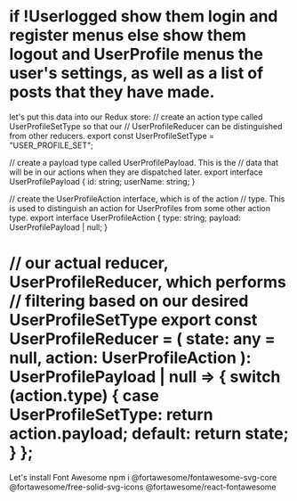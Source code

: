 if !Userlogged show them login and register menus
else show them logout and UserProfile menus
the user's settings, as well as a list of posts that they have made.
==============================================
let's put this data into our
Redux store:
// create an action type called UserProfileSetType so that our
// UserProfileReducer can be distinguished from other reducers.
export const UserProfileSetType = "USER_PROFILE_SET";


// create a payload type called UserProfilePayload. This is the
// data that will be in our actions when they are dispatched later.
export interface UserProfilePayload {
id: string;
userName: string;
}

// create the UserProfileAction interface, which is of the action
// type. This is used to distinguish an action for UserProfiles from some other action type.
export interface UserProfileAction {
type: string;
payload: UserProfilePayload | null;
}

// our actual reducer, UserProfileReducer, which performs
// filtering based on our desired UserProfileSetType
export const UserProfileReducer = (
state: any = null,
action: UserProfileAction
): UserProfilePayload | null => {
switch (action.type) {
case UserProfileSetType:
return action.payload;
default:
return state;
}
};
===================================
Let's install Font Awesome
npm i @fortawesome/fontawesome-svg-core @fortawesome/free-solid-svg-icons @fortawesome/react-fontawesome

